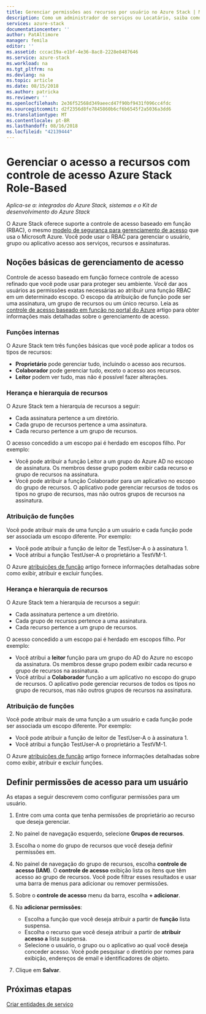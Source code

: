 ```yaml
---
title: Gerenciar permissões aos recursos por usuário no Azure Stack | Microsoft Docs
description: Como um administrador de serviços ou Locatário, saiba como gerenciar permissões de RBAC.
services: azure-stack
documentationcenter: ''
author: PatAltimore
manager: femila
editor: ''
ms.assetid: cccac19a-e1bf-4e36-8ac8-2228e8487646
ms.service: azure-stack
ms.workload: na
ms.tgt_pltfrm: na
ms.devlang: na
ms.topic: article
ms.date: 08/15/2018
ms.author: patricka
ms.reviewer: ''
ms.openlocfilehash: 2e36f52568d349aeecd47f90bf9431f096cc4fdc
ms.sourcegitcommit: d2f2356d8fe7845860b6cf6b6545f2a5036a3dd6
ms.translationtype: MT
ms.contentlocale: pt-BR
ms.lasthandoff: 08/16/2018
ms.locfileid: "42139444"
---
```

# <a name="manage-access-to-resources-with-azure-stack-role-based-access-control"></a>Gerenciar o acesso a recursos com controle de acesso Azure Stack Role-Based

*Aplica-se a: integrados do Azure Stack, sistemas e o Kit de desenvolvimento do Azure Stack*

O Azure Stack oferece suporte a controle de acesso baseado em função (RBAC), o mesmo [modelo de segurança para gerenciamento de acesso](https://docs.microsoft.com/azure/role-based-access-control/overview) que usa o Microsoft Azure. Você pode usar o RBAC para gerenciar o usuário, grupo ou aplicativo acesso aos serviços, recursos e assinaturas.

## <a name="basics-of-access-management"></a>Noções básicas de gerenciamento de acesso

Controle de acesso baseado em função fornece controle de acesso refinado que você pode usar para proteger seu ambiente. Você dar aos usuários as permissões exatas necessárias ao atribuir uma função RBAC em um determinado escopo. O escopo da atribuição de função pode ser uma assinatura, um grupo de recursos ou um único recurso. Leia as [controle de acesso baseado em função no portal do Azure](https://docs.microsoft.com/azure/role-based-access-control/overview) artigo para obter informações mais detalhadas sobre o gerenciamento de acesso.

### <a name="built-in-roles"></a>Funções internas

O Azure Stack tem três funções básicas que você pode aplicar a todos os tipos de recursos:

* **Proprietário** pode gerenciar tudo, incluindo o acesso aos recursos.
* **Colaborador** pode gerenciar tudo, exceto o acesso aos recursos.
* **Leitor** podem ver tudo, mas não é possível fazer alterações.

### <a name="resource-hierarchy-and-inheritance"></a>Herança e hierarquia de recursos

O Azure Stack tem a hierarquia de recursos a seguir:

* Cada assinatura pertence a um diretório.
* Cada grupo de recursos pertence a uma assinatura.
* Cada recurso pertence a um grupo de recursos.

O acesso concedido a um escopo pai é herdado em escopos filho. Por exemplo: 

* Você pode atribuir a função Leitor a um grupo do Azure AD no escopo de assinatura. Os membros desse grupo podem exibir cada recurso e grupo de recursos na assinatura.
* Você pode atribuir a função Colaborador para um aplicativo no escopo do grupo de recursos. O aplicativo pode gerenciar recursos de todos os tipos no grupo de recursos, mas não outros grupos de recursos na assinatura.

### <a name="assigning-roles"></a>Atribuição de funções

Você pode atribuir mais de uma função a um usuário e cada função pode ser associada um escopo diferente. Por exemplo: 

* Você pode atribuir a função de leitor de TestUser-A o à assinatura 1.
* Você atribui a função TestUser-A o proprietário a TestVM-1.

O Azure [atribuições de função](https://docs.microsoft.com/azure/role-based-access-control/role-assignments-portal) artigo fornece informações detalhadas sobre como exibir, atribuir e excluir funções.

### <a name="resource-hierarchy-and-inheritance"></a>Herança e hierarquia de recursos

O Azure Stack tem a hierarquia de recursos a seguir:

* Cada assinatura pertence a um diretório.
* Cada grupo de recursos pertence a uma assinatura.
* Cada recurso pertence a um grupo de recursos.

O acesso concedido a um escopo pai é herdado em escopos filho. Por exemplo: 

* Você atribui a **leitor** função para um grupo do AD do Azure no escopo da assinatura. Os membros desse grupo podem exibir cada recurso e grupo de recursos na assinatura.
* Você atribui a **Colaborador** função a um aplicativo no escopo do grupo de recursos. O aplicativo pode gerenciar recursos de todos os tipos no grupo de recursos, mas não outros grupos de recursos na assinatura.

### <a name="assigning-roles"></a>Atribuição de funções

Você pode atribuir mais de uma função a um usuário e cada função pode ser associada um escopo diferente. Por exemplo: 

* Você pode atribuir a função de leitor de TestUser-A o à assinatura 1.
* Você atribui a função TestUser-A o proprietário a TestVM-1.

O Azure [atribuições de função](https://docs.microsoft.com/azure/role-based-access-control/role-assignments-portal) artigo fornece informações detalhadas sobre como exibir, atribuir e excluir funções.

## <a name="set-access-permissions-for-a-user"></a>Definir permissões de acesso para um usuário

As etapas a seguir descrevem como configurar permissões para um usuário.

1. Entre com uma conta que tenha permissões de proprietário ao recurso que deseja gerenciar.
2. No painel de navegação esquerdo, selecione **Grupos de recursos**.
3. Escolha o nome do grupo de recursos que você deseja definir permissões em.
4. No painel de navegação do grupo de recursos, escolha **controle de acesso (IAM)**. O **controle de acesso** exibição lista os itens que têm acesso ao grupo de recursos. Você pode filtrar esses resultados e usar uma barra de menus para adicionar ou remover permissões.
5. Sobre o **controle de acesso** menu da barra, escolha **+ adicionar**.
6. Na **adicionar permissões**:

   * Escolha a função que você deseja atribuir a partir de **função** lista suspensa.
   * Escolha o recurso que você deseja atribuir a partir de **atribuir acesso a** lista suspensa.
   * Selecione o usuário, o grupo ou o aplicativo ao qual você deseja conceder acesso. Você pode pesquisar o diretório por nomes para exibição, endereços de email e identificadores de objeto.

7. Clique em **Salvar**.

## <a name="next-steps"></a>Próximas etapas

[Criar entidades de serviço](azure-stack-create-service-principals.md)